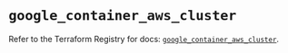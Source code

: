 # `google_container_aws_cluster`

Refer to the Terraform Registry for docs: [`google_container_aws_cluster`](https://registry.terraform.io/providers/hashicorp/google/6.7.0/docs/resources/container_aws_cluster).
